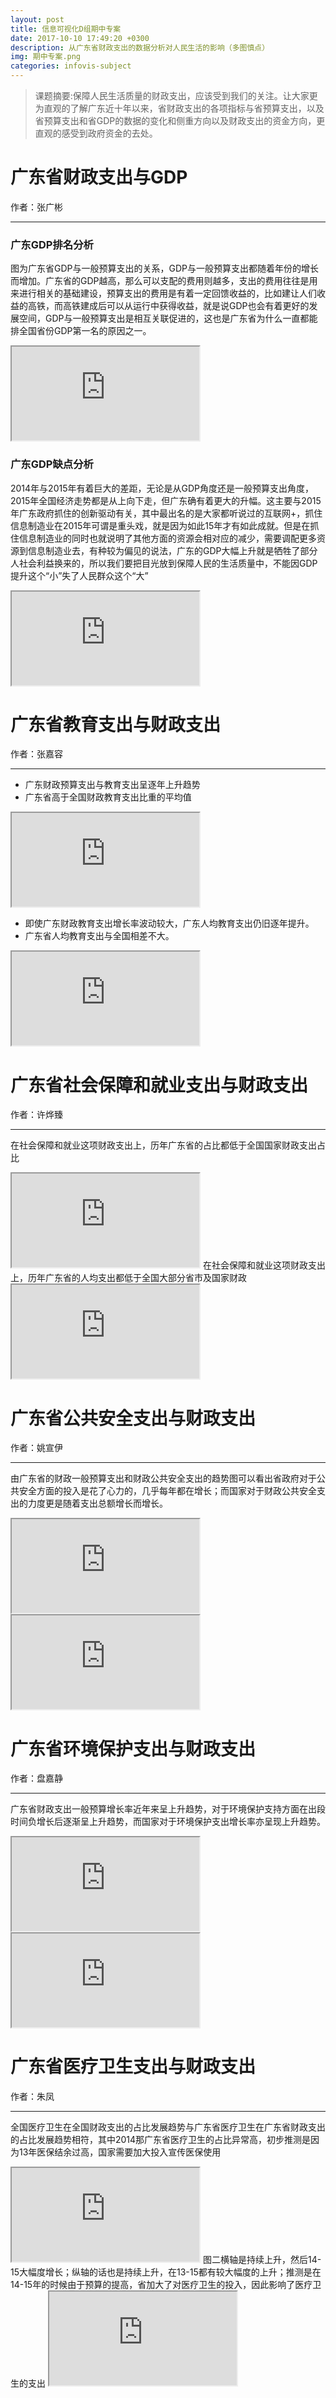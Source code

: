 ```yaml
---
layout: post
title: 信息可视化D组期中专案
date: 2017-10-10 17:49:20 +0300
description: 从广东省财政支出的数据分析对人民生活的影响（多图慎点）
img: 期中专案.png
categories: infovis-subject
---
```


>课题摘要:保障人民生活质量的财政支出，应该受到我们的关注。让大家更为直观的了解广东近十年以来，省财政支出的各项指标与省预算支出，以及省预算支出和省GDP的数据的变化和侧重方向以及财政支出的资金方向，更直观的感受到政府资金的去处。<br/>  


# 广东省财政支出与GDP
作者：张广彬

------
### 广东GDP排名分析
图为广东省GDP与一般预算支出的关系，GDP与一般预算支出都随着年份的增长而增加。广东省的GDP越高，那么可以支配的费用则越多，支出的费用往往是用来进行相关的基础建设，预算支出的费用是有着一定回馈收益的，比如建让人们收益的高铁，而高铁建成后可以从运行中获得收益，就是说GDP也会有着更好的发展空间，GDP与一般预算支出是相互关联促进的，这也是广东省为什么一直都能排全国省份GDP第一名的原因之一。
<iframe src="https://public.tableau.com/views/GDP_202/1?:embed=y&:display_count=yes&publish=yes/Dashboard1?:showVizHome=no&:embed=true"></iframe>

### 广东GDP缺点分析
2014年与2015年有着巨大的差距，无论是从GDP角度还是一般预算支出角度，2015年全国经济走势都是从上向下走，但广东确有着更大的升幅。这主要与2015年广东政府抓住的创新驱动有关，其中最出名的是大家都听说过的互联网+，抓住信息制造业在2015年可谓是重头戏，就是因为如此15年才有如此成就。但是在抓住信息制造业的同时也就说明了其他方面的资源会相对应的减少，需要调配更多资源到信息制造业去，有种较为偏见的说法，广东的GDP大幅上升就是牺牲了部分人社会利益换来的，所以我们要把目光放到保障人民的生活质量中，不能因GDP提升这个“小”失了人民群众这个“大”				
<iframe src="https://public.tableau.com/views/GDP_203/1?:embed=y&:display_count=yes&publish=yes/Dashboard1?:showVizHome=no&:embed=true"></iframe>
	
# 广东省教育支出与财政支出
作者：张嘉容

------
- 广东财政预算支出与教育支出呈逐年上升趋势
- 广东省高于全国财政教育支出比重的平均值
<iframe src="https://public.tableau.com/views/_16091/1?:embed=y&:display_count=yes/Dashboard1?:showVizHome=no&:embed=true"></iframe>
	
- 即使广东财政教育支出增长率波动较大，广东人均教育支出仍旧逐年提升。
- 广东省人均教育支出与全国相差不大。
<iframe src="https://public.tableau.com/views/_16272/1?:embed=y&:display_count=yes/Dashboard1?:showVizHome=no&:embed=true"></iframe>

# 广东省社会保障和就业支出与财政支出
作者：许烨臻

------
在社会保障和就业这项财政支出上，历年广东省的占比都低于全国国家财政支出占比
<iframe src="https://public.tableau.com/views/_16087/1?:embed=y&:display_count=yes/Dashboard1?:showVizHome=no&:embed=true"></iframe>	
在社会保障和就业这项财政支出上，历年广东省的人均支出都低于全国大部分省市及国家财政		
<iframe src="https://public.tableau.com/views/_16089/1?:embed=y&:display_count=yes/Dashboard1?:showVizHome=no&:embed=true"></iframe>

# 广东省公共安全支出与财政支出
作者：姚宣伊

------
由广东省的财政一般预算支出和财政公共安全支出的趋势图可以看出省政府对于公共安全方面的投入是花了心力的，几乎每年都在增长；而国家对于财政公共安全支出的力度更是随着支出总额增长而增长。
<iframe src="https://public.tableau.com/views/_15731/1?:embed=y&:display_count=yes/Dashboard1?:showVizHome=no&:embed=true"></iframe>
<iframe src="https://public.tableau.com/views/_15732/1?:embed=y&:display_count=yes/Dashboard1?:showVizHome=no&:embed=true"></iframe>

# 广东省环境保护支出与财政支出
作者：盘嘉静

------
广东省财政支出一般预算增长率近年来呈上升趋势，对于环境保护支持方面在出段时间负增长后逐渐呈上升趋势，而国家对于环境保护支出增长率亦呈现上升趋势。
<iframe src="https://public.tableau.com/views/_16264/1?:embed=y&:display_count=yes/Dashboard1?:showVizHome=no&:embed=true"></iframe>
<iframe src="https://public.tableau.com/views/1_4515/1?:embed=y&:display_count=yes&publish=yes/Dashboard1?:showVizHome=no&:embed=true"></iframe>				

# 广东省医疗卫生支出与财政支出	
作者：朱凤

------
全国医疗卫生在全国财政支出的占比发展趋势与广东省医疗卫生在广东省财政支出的占比发展趋势相符，其中2014那广东省医疗卫生的占比异常高，初步推测是因为13年医保结余过高，国家需要加大投入宣传医保使用
<iframe src="https://public.tableau.com/views/_15959/1?:embed=y&:display_count=yes/Dashboard1?:showVizHome=no&:embed=true"></iframe>
图二横轴是持续上升，然后14-15大幅度增长；纵轴的话也是持续上升，在13-15都有较大幅度的上升；推测是在14-15年的时候由于预算的提高，省加大了对医疗卫生的投入，因此影响了医疗卫生的支出
<iframe src="https://public.tableau.com/views/1_4358/1?:embed=y&:display_count=yes/Dashboard1?:showVizHome=no&:embed=true"></iframe>